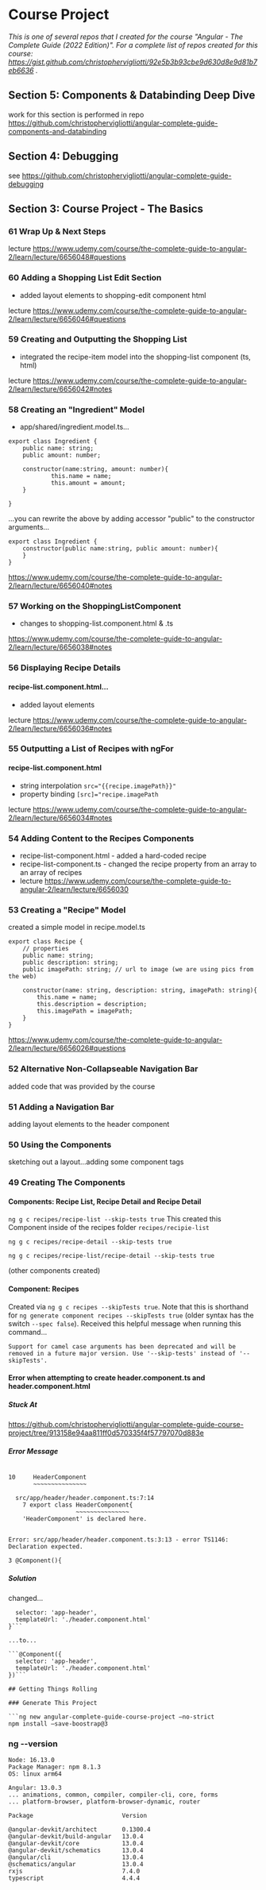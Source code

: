 # Course Project

*This is one of several repos that I created for the course "Angular - The Complete Guide (2022 Edition)".  For a complete list of repos created for this course: https://gist.github.com/christophervigliotti/92e5b3b93cbe9d630d8e9d81b7eb6636 .*

## Section 5: Components & Databinding Deep Dive

work for this section is performed in repo https://github.com/christophervigliotti/angular-complete-guide-components-and-databinding

## Section 4: Debugging

see https://github.com/christophervigliotti/angular-complete-guide-debugging

## Section 3: Course Project - The Basics

### 61 Wrap Up & Next Steps

lecture https://www.udemy.com/course/the-complete-guide-to-angular-2/learn/lecture/6656048#questions

### 60 Adding a Shopping List Edit Section

- added layout elements to shopping-edit component html

lecture https://www.udemy.com/course/the-complete-guide-to-angular-2/learn/lecture/6656046#questions

### 59 Creating and Outputting the Shopping List

- integrated the recipe-item model into the shopping-list component (ts, html)

lecture https://www.udemy.com/course/the-complete-guide-to-angular-2/learn/lecture/6656042#notes

### 58 Creating an "Ingredient" Model

- app/shared/ingredient.model.ts...

```
export class Ingredient {
    public name: string;
    public amount: number;

    constructor(name:string, amount: number){
            this.name = name;
            this.amount = amount;
    }

}
```
...you can rewrite the above by adding accessor "public" to the constructor arguments...
```
export class Ingredient {
    constructor(public name:string, public amount: number){
    }
}
```

https://www.udemy.com/course/the-complete-guide-to-angular-2/learn/lecture/6656040#notes

### 57 Working on the ShoppingListComponent

- changes to shopping-list.component.html & .ts

https://www.udemy.com/course/the-complete-guide-to-angular-2/learn/lecture/6656038#notes 

### 56 Displaying Recipe Details

#### recipe-list.component.html...
- added layout elements

lecture https://www.udemy.com/course/the-complete-guide-to-angular-2/learn/lecture/6656036#notes

### 55 Outputting a List of Recipes with ngFor

####  recipe-list.component.html
- string interpolation `src="{{recipe.imagePath}}"` 
- property binding `[src]="recipe.imagePath`

lecture https://www.udemy.com/course/the-complete-guide-to-angular-2/learn/lecture/6656034#notes

### 54 Adding Content to the Recipes Components

* recipe-list-component.html - added a hard-coded recipe
* recipe-list-component.ts - changed the recipe property from an array to an array of recipes
* lecture https://www.udemy.com/course/the-complete-guide-to-angular-2/learn/lecture/6656030

### 53 Creating a "Recipe" Model

created a simple model in recipe.model.ts

```
export class Recipe {
    // properties
    public name: string;
    public description: string;
    public imagePath: string; // url to image (we are using pics from the web)

    constructor(name: string, description: string, imagePath: string){
        this.name = name;
        this.description = description;
        this.imagePath = imagePath;
    }
}
```

https://www.udemy.com/course/the-complete-guide-to-angular-2/learn/lecture/6656026#questions

### 52 Alternative Non-Collapseable Navigation Bar

added code that was provided by the course

### 51 Adding a Navigation Bar

adding layout elements to the header component

### 50 Using the Components

sketching out a layout...adding some component tags

### 49 Creating The Components

#### Components: Recipe List, Recipe Detail and Recipe Detail

`ng g c recipes/recipe-list --skip-tests true` 
This created this Component inside of the recipes folder `recipes/recipie-list` 

`ng g c recipes/recipe-detail --skip-tests true` 

`ng g c recipes/recipe-list/recipe-detail --skip-tests true`

(other components created)

#### Component: Recipes
Created via `ng g c recipes --skipTests true`. Note that this is shorthand for `ng generate component recipes --skipTests true` (older syntax has the switch `--spec false`). Received this helpful message when running this command...

`Support for camel case arguments has been deprecated and will be removed in a future major version. Use '--skip-tests' instead of '--skipTests'.`

#### Error when attempting to create header.component.ts and header.component.html

##### Stuck At 

https://github.com/christophervigliotti/angular-complete-guide-course-project/tree/913158e94aa811ff0d570335f4f57797070d883e

##### Error Message

```Error: src/app/app.module.ts:10:5 - error NG6001: The class 'HeaderComponent' is listed in the declarations of the NgModule 'AppModule', but is not a directive, a component, or a pipe. Either remove it from the NgModule's declarations, or add an appropriate Angular decorator.  
  
10     HeaderComponent  
       ~~~~~~~~~~~~~~~  
  
  src/app/header/header.component.ts:7:14  
    7 export class HeaderComponent{  
                   ~~~~~~~~~~~~~~~  
    'HeaderComponent' is declared here.  
  
  
Error: src/app/header/header.component.ts:3:13 - error TS1146: Declaration expected.  
  
3 @Component(){
```

##### Solution

changed...
  
```@Component(){  
  selector: 'app-header',  
  templateUrl: './header.component.html'  
}```  
  
...to...  
  
```@Component({  
  selector: 'app-header',  
  templateUrl: './header.component.html'  
})```  

## Getting Things Rolling

### Generate This Project

```ng new angular-complete-guide-course-project —no-strict  
npm install —save-boostrap@3
```

### ng --version

```Angular CLI: 13.0.4  
Node: 16.13.0  
Package Manager: npm 8.1.3  
OS: linux arm64  
  
Angular: 13.0.3  
... animations, common, compiler, compiler-cli, core, forms  
... platform-browser, platform-browser-dynamic, router  
  
Package                         Version  
  
@angular-devkit/architect       0.1300.4  
@angular-devkit/build-angular   13.0.4  
@angular-devkit/core            13.0.4  
@angular-devkit/schematics      13.0.4  
@angular/cli                    13.0.4  
@schematics/angular             13.0.4  
rxjs                            7.4.0  
typescript                      4.4.4
```
